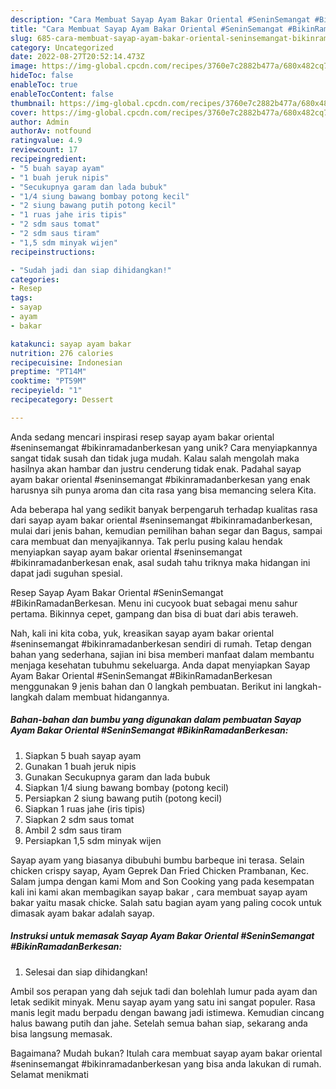 ```yaml
---
description: "Cara Membuat Sayap Ayam Bakar Oriental #SeninSemangat #BikinRamadanBerkesan yang Lezat"
title: "Cara Membuat Sayap Ayam Bakar Oriental #SeninSemangat #BikinRamadanBerkesan yang Lezat"
slug: 685-cara-membuat-sayap-ayam-bakar-oriental-seninsemangat-bikinramadanberkesan-yang-lezat
category: Uncategorized
date: 2022-08-27T20:52:14.473Z
image: https://img-global.cpcdn.com/recipes/3760e7c2882b477a/680x482cq70/sayap-ayam-bakar-oriental-seninsemangat-bikinramadanberkesan-foto-resep-utama.jpg
hideToc: false
enableToc: true
enableTocContent: false
thumbnail: https://img-global.cpcdn.com/recipes/3760e7c2882b477a/680x482cq70/sayap-ayam-bakar-oriental-seninsemangat-bikinramadanberkesan-foto-resep-utama.jpg
cover: https://img-global.cpcdn.com/recipes/3760e7c2882b477a/680x482cq70/sayap-ayam-bakar-oriental-seninsemangat-bikinramadanberkesan-foto-resep-utama.jpg
author: Admin
authorAv: notfound
ratingvalue: 4.9
reviewcount: 17
recipeingredient:
- "5 buah sayap ayam"
- "1 buah jeruk nipis"
- "Secukupnya garam dan lada bubuk"
- "1/4 siung bawang bombay potong kecil"
- "2 siung bawang putih potong kecil"
- "1 ruas jahe iris tipis"
- "2 sdm saus tomat"
- "2 sdm saus tiram"
- "1,5 sdm minyak wijen"
recipeinstructions:

- "Sudah jadi dan siap dihidangkan!"
categories:
- Resep
tags:
- sayap
- ayam
- bakar

katakunci: sayap ayam bakar 
nutrition: 276 calories
recipecuisine: Indonesian
preptime: "PT14M"
cooktime: "PT59M"
recipeyield: "1"
recipecategory: Dessert

---
```





Anda sedang mencari inspirasi resep sayap ayam bakar oriental #seninsemangat #bikinramadanberkesan yang unik? Cara menyiapkannya sangat tidak susah dan tidak juga mudah. Kalau salah mengolah maka hasilnya akan hambar dan justru cenderung tidak enak. Padahal sayap ayam bakar oriental #seninsemangat #bikinramadanberkesan yang enak harusnya sih punya aroma dan cita rasa yang bisa memancing selera Kita.





Ada beberapa hal yang sedikit banyak berpengaruh terhadap kualitas rasa dari sayap ayam bakar oriental #seninsemangat #bikinramadanberkesan, mulai dari jenis bahan, kemudian pemilihan bahan segar dan Bagus, sampai cara membuat dan menyajikannya. Tak perlu pusing kalau hendak menyiapkan sayap ayam bakar oriental #seninsemangat #bikinramadanberkesan enak,      asal sudah tahu triknya maka hidangan ini dapat jadi suguhan spesial.














Resep Sayap Ayam Bakar Oriental #SeninSemangat #BikinRamadanBerkesan. Menu ini cucyook buat sebagai menu sahur pertama. Bikinnya cepet, gampang dan bisa di buat dari abis teraweh.






Nah, kali ini kita coba, yuk, kreasikan sayap ayam bakar oriental #seninsemangat #bikinramadanberkesan sendiri di rumah. Tetap dengan bahan yang sederhana, sajian ini bisa memberi manfaat dalam membantu menjaga kesehatan tubuhmu sekeluarga. Anda dapat menyiapkan Sayap Ayam Bakar Oriental #SeninSemangat #BikinRamadanBerkesan menggunakan 9 jenis bahan dan 0 langkah pembuatan. Berikut ini langkah-langkah dalam membuat hidangannya.

<!--inarticleads1-->

##### Bahan-bahan dan bumbu yang digunakan dalam pembuatan Sayap Ayam Bakar Oriental #SeninSemangat #BikinRamadanBerkesan:

1. Siapkan 5 buah sayap ayam
1. Gunakan 1 buah jeruk nipis
1. Gunakan Secukupnya garam dan lada bubuk
1. Siapkan 1/4 siung bawang bombay (potong kecil)
1. Persiapkan 2 siung bawang putih (potong kecil)
1. Siapkan 1 ruas jahe (iris tipis)
1. Siapkan 2 sdm saus tomat
1. Ambil 2 sdm saus tiram
1. Persiapkan 1,5 sdm minyak wijen


Sayap ayam yang biasanya dibubuhi bumbu barbeque ini terasa. Selain chicken crispy sayap, Ayam Geprek Dan Fried Chicken Prambanan, Kec. Salam jumpa dengan kami Mom and Son Cooking yang pada kesempatan kali ini kami akan membagikan sayap bakar , cara membuat sayap ayam bakar yaitu masak chicke. Salah satu bagian ayam yang paling cocok untuk dimasak ayam bakar adalah sayap. 

<!--inarticleads2-->

##### Instruksi untuk memasak Sayap Ayam Bakar Oriental #SeninSemangat #BikinRamadanBerkesan:


1. Selesai dan siap dihidangkan!

Ambil sos perapan yang dah sejuk tadi dan bolehlah lumur pada ayam dan letak sedikit minyak. Menu sayap ayam yang satu ini sangat populer. Rasa manis legit madu berpadu dengan bawang jadi istimewa. Kemudian cincang halus bawang putih dan jahe. Setelah semua bahan siap, sekarang anda bisa langsung memasak. 

Bagaimana? Mudah bukan? Itulah cara membuat sayap ayam bakar oriental #seninsemangat #bikinramadanberkesan yang bisa anda lakukan di rumah. Selamat menikmati
